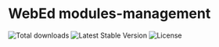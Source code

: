 # WebEd modules-management
![Total downloads](https://poser.pugx.org/sgsoft-studio/modules-management/d/total.svg)
![Latest Stable Version](https://poser.pugx.org/sgsoft-studio/modules-management/v/stable.svg)
![License](https://poser.pugx.org/sgsoft-studio/modules-management/license.svg)